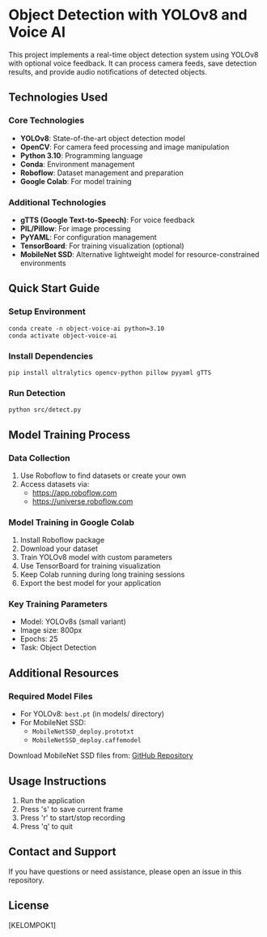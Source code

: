# Object Detection with YOLOv8 and Voice AI

This project implements a real-time object detection system using YOLOv8 with optional voice feedback. It can process camera feeds, save detection results, and provide audio notifications of detected objects.

## Technologies Used

### Core Technologies
- **YOLOv8**: State-of-the-art object detection model
- **OpenCV**: For camera feed processing and image manipulation
- **Python 3.10**: Programming language
- **Conda**: Environment management
- **Roboflow**: Dataset management and preparation
- **Google Colab**: For model training

### Additional Technologies
- **gTTS (Google Text-to-Speech)**: For voice feedback
- **PIL/Pillow**: For image processing
- **PyYAML**: For configuration management
- **TensorBoard**: For training visualization (optional)
- **MobileNet SSD**: Alternative lightweight model for resource-constrained environments

## Quick Start Guide

### Setup Environment
```
conda create -n object-voice-ai python=3.10
conda activate object-voice-ai
```

### Install Dependencies
```
pip install ultralytics opencv-python pillow pyyaml gTTS
```

### Run Detection
```
python src/detect.py
```

## Model Training Process

### Data Collection
1. Use Roboflow to find datasets or create your own
2. Access datasets via:
   - https://app.roboflow.com
   - https://universe.roboflow.com

### Model Training in Google Colab
1. Install Roboflow package
2. Download your dataset
3. Train YOLOv8 model with custom parameters
4. Use TensorBoard for training visualization
5. Keep Colab running during long training sessions
6. Export the best model for your application

### Key Training Parameters
- Model: YOLOv8s (small variant)
- Image size: 800px
- Epochs: 25
- Task: Object Detection

## Additional Resources

### Required Model Files
- For YOLOv8: `best.pt` (in models/ directory)
- For MobileNet SSD:
  - `MobileNetSSD_deploy.prototxt`
  - `MobileNetSSD_deploy.caffemodel`

Download MobileNet SSD files from: [GitHub Repository](https://github.com/nikmart/pi-object-detection/tree/master)

## Usage Instructions

1. Run the application
2. Press 's' to save current frame
3. Press 'r' to start/stop recording
4. Press 'q' to quit

## Contact and Support

If you have questions or need assistance, please open an issue in this repository.

## License

[KELOMPOK1]